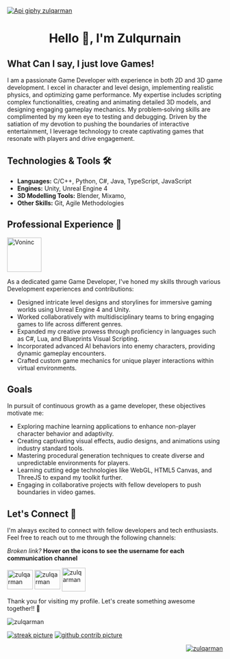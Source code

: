[![Api giphy zulqarman](https://developers.giphy.com/branch/master/static/api-512d36c09662682717108a38bbb5c57d.gif)](https://zulqarman.me)

<h1 align="center">Hello 👋, I'm Zulqurnain </h1>

## What Can I say, I just love Games!


I am a passionate Game Developer with experience in both 2D and 3D game development. I excel in character and level design, implementing
realistic physics, and optimizing game performance. My expertise includes scripting complex functionalities, creating and animating detailed 3D
models, and designing engaging gameplay mechanics. My problem‑solving skills are complimented by my keen eye to testing and debugging.
Driven by the satiation of my devotion to pushing the boundaries of interactive entertainment, I leverage technology to create captivating games
that resonate with players and drive engagement.

## Technologies & Tools 🛠️


- **Languages:** C/C++, Python, C#, Java, TypeScript, JavaScript
- **Engines:** Unity, Unreal Engine 4
- **3D Modelling Tools:** Blender, Mixamo,
- **Other Skills:** Git, Agile Methodologies

        
## Professional Experience 💼

<p align="left">
<a href="https://voninc.tech" target="_blank" >
    <img
      src="https://avatars.githubusercontent.com/u/154637883?s=200&v=4"
      alt="Voninc"
      height="80"
    />
  </a>
</p>
As a dedicated game Game Developer, I've honed my skills through various Development experiences and contributions:

- Designed intricate level designs and storylines for immersive gaming worlds using Unreal Engine 4 and Unity.
- Worked collaboratively with multidisciplinary teams to bring engaging games to life across different genres.
- Expanded my creative prowess through proficiency in languages such as C#, Lua, and Blueprints Visual Scripting.
- Incorporated advanced AI behaviors into enemy characters, providing dynamic gameplay encounters.
- Crafted custom game mechanics for unique player interactions within virtual environments.

## Goals

In pursuit of continuous growth as a game developer, these objectives motivate me:

- Exploring machine learning applications to enhance non-player character behavior and adaptivity.
- Creating captivating visual effects, audio designs, and animations using industry standard tools.
- Mastering procedural generation techniques to create diverse and unpredictable environments for players.
- Learning cutting edge technologies like WebGL, HTML5 Canvas, and ThreeJS to expand my toolkit further.
- Engaging in collaborative projects with fellow developers to push boundaries in video games.


## Let's Connect 🤝

I'm always excited to connect with fellow developers and tech enthusiasts. Feel free to reach out to me through the following channels:

<i>Broken link?</i>  <strong>Hover on the icons to see the username for each communication channel </strong>

<p align="left">
    <a href="https://wa.link/vldo25" target="_blank"
      ><img
        title = "+92 3351697279"
        align="center"
        src="https://raw.githubusercontent.com/rahuldkjain/github-profile-readme-generator/master/src/images/icons/Social/whatsapp.svg"
        alt="zulqarman"
        height="45"
        width="60"
    /></a>
    <a href="https://linkedin.com/in/mzul503" target="_blank"
      ><img
        title = "@mzul503"
        align="center"
        src="https://raw.githubusercontent.com/rahuldkjain/github-profile-readme-generator/master/src/images/icons/Social/linked-in-alt.svg"
        alt="zulqarman"
        height="45"
        width="60"
    /></a>
  <a href="https://discord.com/users/388993461770125314" target="_blank" 
      ><img
        title = "konr4d"
        align="center"
        src="https://raw.githubusercontent.com/rahuldkjain/github-profile-readme-generator/888aff31e1d26dd2a6acf6afebbc34970aeb0118/src/images/icons/Social/discord.svg"
        alt="zulqarman"
        height="55"
        /></a>

  
  </p>
</p>
Thank you for visiting my profile. Let's create something awesome together!! 🚀

<p align="left"> <img src="https://komarev.com/ghpvc/?username=zulqarman&label=Profile%20views&color=0e75b6&style=flat" alt="zulqarman" /> </p>
<p align="center">

  [![streak picture](https://github-readme-streak-stats.herokuapp.com/?user=zulqarman&)](https://zulqarman.me) 
  [![github contrib picture](https://github-readme-stats.vercel.app/api?username=zulqarman&hide=contribs,prs)](https://zulqarman.me) 
  
<p align="right"> <a href="https://twitter.com/zulqarman" target="blank"><img src="https://img.shields.io/twitter/follow/zulqarman?logo=twitter&style=for-the-badge" alt="zulqarman" /></a> </p>
